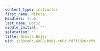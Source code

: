 ```yaml
---
content_type: instructor
first_name: Nikola
headless: true
last_name: Bojic
middle_initial: ''
salutation: ''
title: Nikola Bojic
uid: 1c39ca6c-6a08-b001-c60d-fd7f1020ddf9
---
```

